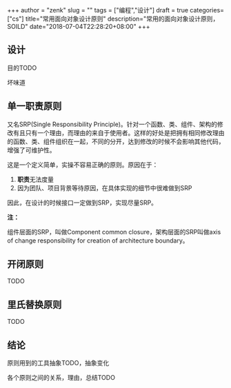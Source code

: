 +++
author = "zenk"
slug = ""
tags = ["编程","设计"]
draft = true
categories=["cs"]
title="常用面向对象设计原则"
description="常用的面向对象设计原则，SOILD"
date="2018-07-04T22:28:20+08:00"
+++

## 设计

目的TODO

坏味道

## 单一职责原则

又名SRP(Single Responsibility Principle)。针对一个函数、类、组件、架构的修改有且只有一个理由，而理由的来自于使用者。这样的好处是把拥有相同修改理由的函数、类、组件组织在一起，不同的分开，达到修改的时候不会影响其他代码，增强了可维护性。

这是一个定义简单，实操不容易正确的原则。原因在于：

1. **职责**无法度量
2. 因为团队、项目背景等待原因，在具体实现的细节中很难做到SRP

因此，在设计的时候接口一定做到SRP，实现尽量SRP。

**注：**

组件层面的SRP，叫做Component common closure，架构层面的SRP叫做axis of change responsibility for creation of architecture boundary。

## 开闭原则

TODO

## 里氏替换原则

TODO

## 结论

原则用到的工具抽象TODO，抽象变化

各个原则之间的关系，理由，总结TODO